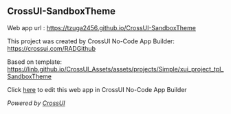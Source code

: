 ## CrossUI-SandboxTheme
Web app url : https://tzuga2456.github.io/CrossUI-SandboxTheme

This project was created by CrossUI No-Code App Builder: https://crossui.com/RADGithub

Based on template: https://linb.github.io/CrossUI_Assets/assets/projects/Simple/xui_project_tpl_SandboxTheme

Click [here](https://crossui.com/RADGithub/#!from=github&owner=tzuga2456&repo=CrossUI-SandboxTheme) to edit this web app in CrossUI No-Code App Builder

<i>Powered by [CrossUI](https://crossui.com)</i>
